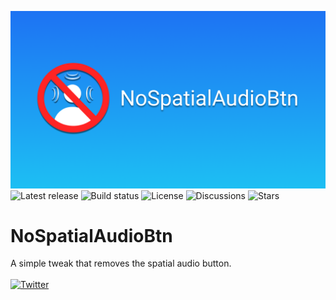 ![banner](NoSpatialAudioBtnPreferences/Resources/banner.png)
![Latest release](https://img.shields.io/github/v/tag/semvis123/nospatialaudiobtn?label=Latest%20release&style=flat-square)
![Build status](https://img.shields.io/github/workflow/status/semvis123/nospatialaudiobtn/Build?style=flat-square)
![License](https://img.shields.io/github/license/semvis123/nospatialaudiobtn?style=flat-square)
![Discussions](https://img.shields.io/github/discussions/semvis123/nospatialaudiobtn?style=flat-square)
![Stars](https://img.shields.io/github/stars/semvis123/nospatialaudiobtn?style=social)
# NoSpatialAudioBtn
A simple tweak that removes the spatial audio button.\
\
[![Twitter](https://img.shields.io/twitter/follow/semvis123?style=social)](https://twitter.com/semvis123)
